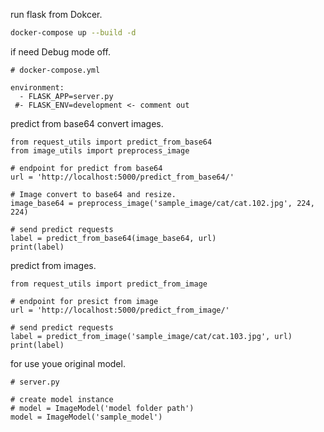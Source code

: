 
run flask from Dokcer.
```bash
docker-compose up --build -d
```
if need Debug mode off.
```
# docker-compose.yml

environment:
  - FLASK_APP=server.py
 #- FLASK_ENV=development <- comment out
```

predict from base64 convert images.
```
from request_utils import predict_from_base64
from image_utils import preprocess_image

# endpoint for predict from base64
url = 'http://localhost:5000/predict_from_base64/'

# Image convert to base64 and resize.
image_base64 = preprocess_image('sample_image/cat/cat.102.jpg', 224, 224)

# send predict requests
label = predict_from_base64(image_base64, url)
print(label)
```

predict from images.
```
from request_utils import predict_from_image

# endpoint for presict from image
url = 'http://localhost:5000/predict_from_image/'

# send predict requests
label = predict_from_image('sample_image/cat/cat.103.jpg', url)
print(label)
```

for use youe original model.
```
# server.py

# create model instance
# model = ImageModel('model folder path')
model = ImageModel('sample_model')
```
